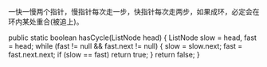 一快一慢两个指针，慢指针每次走一步，快指针每次走两步，如果成环，必定会在环内某处重合(被追上)。

public static boolean hasCycle(ListNode head) {
    ListNode slow = head, fast = head;
    while (fast != null && fast.next != null) {
        slow = slow.next;
        fast = fast.next.next;
        if (slow == fast) return true;
    }
    return false;
}